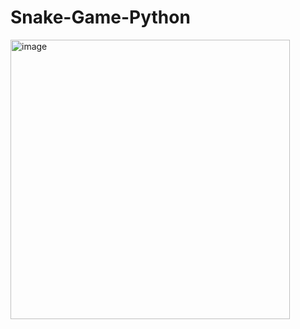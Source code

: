 # Snake-Game-Python

<img width="447" alt="image" src="https://github.com/LittleSmile05/Snake-Game-Python/assets/111835072/7f3e908e-ebb1-41d0-ba4c-d9aadae5d5c1">


